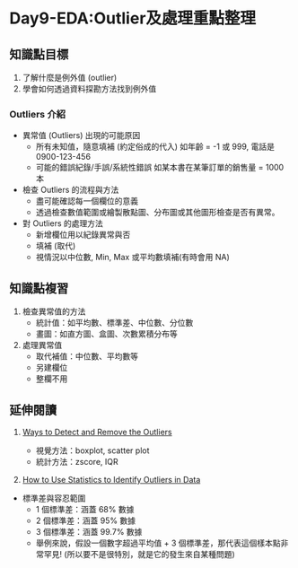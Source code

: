 # Day9-EDA:Outlier及處理重點整理
## 知識點目標
1. 了解什麼是例外值 (outlier)
2. 學會如何透過資料探勘方法找到例外值

### Outliers 介紹
- 異常值 (Outliers) 出現的可能原因
    - 所有未知值，隨意填補 (約定俗成的代入) 如年齡 = -1 或 999, 電話是 0900-123-456
    - 可能的錯誤紀錄/手誤/系統性錯誤 如某本書在某筆訂單的銷售量 = 1000 本
- 檢查 Outliers 的流程與方法
    - 盡可能確認每一個欄位的意義
    - 透過檢查數值範圍或繪製散點圖、分布圖或其他圖形檢查是否有異常。
- 對 Outliers 的處理方法
    - 新增欄位用以紀錄異常與否
    - 填補 (取代)
    - 視情況以中位數, Min, Max 或平均數填補(有時會用 NA)

## 知識點複習
1. 檢查異常值的方法
    - 統計值：如平均數、標準差、中位數、分位數
    - 畫圖：如直方圖、盒圖、次數累積分布等
2. 處理異常值
    - 取代補值：中位數、平均數等
    - 另建欄位
    - 整欄不用

## 延伸閱讀
1. [Ways to Detect and Remove the Outliers](https://towardsdatascience.com/ways-to-detect-and-remove-the-outliers-404d16608dba)
    - 視覺方法：boxplot, scatter plot
    - 統計方法：zscore, IQR

2. [How to Use Statistics to Identify Outliers in Data](https://machinelearningmastery.com/how-to-use-statistics-to-identify-outliers-in-data/)
- 標準差與容忍範圍
    - 1 個標準差：涵蓋 68% 數據
    - 2 個標準差：涵蓋 95% 數據
    - 3 個標準差：涵蓋 99.7% 數據
    - 舉例來說，假設一個數字超過平均值 + 3 個標準差，那代表這個樣本點非常罕見! (所以要不是很特別，就是它的發生來自某種問題)